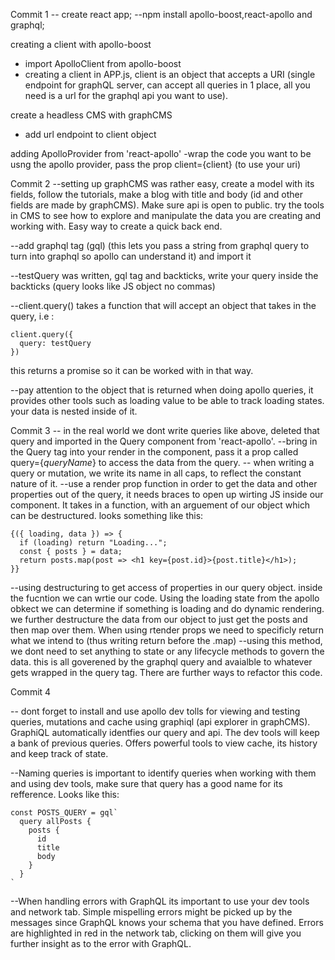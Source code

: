 Commit 1
-- create react app;
--npm install apollo-boost,react-apollo and graphql;

creating a client with apollo-boost
- import ApolloClient from apollo-boost
- creating a client in APP.js, client is an object that accepts a URI (single endpoint for graphQL server, can accept all queries in 1 place, all you need is a url for the graphql api you want to use).

create a headless CMS with graphCMS
- add url endpoint to client object

adding ApolloProvider from 'react-apollo'
-wrap the code you want to be usng the apollo provider, pass the prop client={client} (to use your uri)

Commit 2
--setting up graphCMS was rather easy, create a model with its fields, follow the tutorials, make a blog with title and body (id and other fields are made by graphCMS). Make sure api is open to public. try the tools in CMS to see how to explore and manipulate the data you are creating and working with. Easy way to create a quick back end.

--add graphql tag (gql) (this lets you pass a string from graphql query to turn into graphql so apollo can understand it) and import it

--testQuery was written, gql tag and backticks, write your query inside the backticks (query looks like JS object no commas)

--client.query() takes a function that will accept an object that takes in the query, i.e :
```
client.query({
  query: testQuery
})
```
this returns a promise so it can be worked with in that way.

--pay attention to the object that is returned when doing apollo queries, it provides other tools such as loading value to be able to track loading states. your data is nested inside of it.

Commit 3
-- in the real world we dont write queries like above, deleted that query and imported in the Query component from 'react-apollo'.
--bring in the Query tag into your render in the component, pass it a prop called query={*queryName*} to access the data from the query.
-- when writing a query or mutation, we write its name in all caps, to reflect the constant nature of it.
--use a render prop function in order to get the data and other properties out of the query, it needs braces to open up wirting JS inside our component. It takes in a function, with an arguement of our object which can be destructured. looks something like this:
```
{({ loading, data }) => {
  if (loading) return "Loading...";
  const { posts } = data;
  return posts.map(post => <h1 key={post.id}>{post.title}</h1>);
}}
```
--using destructuring to get access of properties in our query object. inside the fucntion we can wrtie our code. Using the loading state from the apollo obkect we can determine if something is loading and do dynamic rendering. we further destructure the data from our object to just get the posts and then map over them. When using rtender props we need to specificly return what we intend to (thus writing return before the .map)
--using this method, we dont need to set anything to state or any lifecycle methods to govern the data. this is all goverened by the graphql query and avaialble to whatever gets wrapped in the query tag. There are further ways to refactor this code.

Commit 4

-- dont forget to install and use apollo dev tolls for viewing and testing queries, mutations and cache using graphiql (api explorer in graphCMS). GraphiQL automatically identfies our query and api. The dev tools will keep a bank of previous queries. Offers powerful tools to view cache, its history and keep track of state.

--Naming queries is important to identify queries when working with them and using dev tools, make sure that query has a good name for its refference. Looks like this:
```
const POSTS_QUERY = gql`
  query allPosts {
    posts {
      id
      title
      body
    }
  }
`
```
--When handling errors with GraphQL its important to use your dev tools and network tab. Simple mispelling errors might be picked up by the messages since GraphQL knows your schema that you have defined. Errors are highlighted in red in the network tab, clicking on them will give you further insight as to the error with GraphQL.
